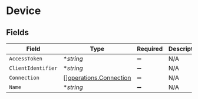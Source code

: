 # Device


## Fields

| Field                                                            | Type                                                             | Required                                                         | Description                                                      |
| ---------------------------------------------------------------- | ---------------------------------------------------------------- | ---------------------------------------------------------------- | ---------------------------------------------------------------- |
| `AccessToken`                                                    | **string*                                                        | :heavy_minus_sign:                                               | N/A                                                              |
| `ClientIdentifier`                                               | **string*                                                        | :heavy_minus_sign:                                               | N/A                                                              |
| `Connection`                                                     | [][operations.Connection](../../models/operations/connection.md) | :heavy_minus_sign:                                               | N/A                                                              |
| `Name`                                                           | **string*                                                        | :heavy_minus_sign:                                               | N/A                                                              |